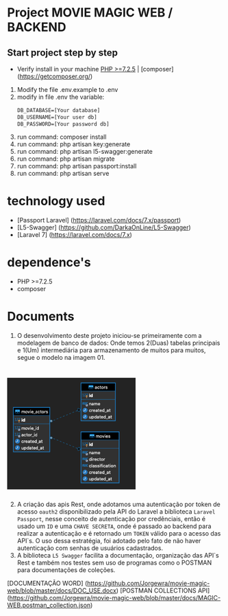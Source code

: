# Project MOVIE MAGIC WEB / BACKEND
## Start project step by step
 * Verify install in your machine
    [PHP >=7.2.5](https://www.php.net/downloads.php) | [composer] (https://getcomposer.org/)

 1. Modify the file .env.example to .env
 2. modify in file .env the variable: 
    ```
    DB_DATABASE=[Your database]
    DB_USERNAME=[Your user db]
    DB_PASSWORD=[Your password db] 
    ```   
 3. run command: composer install
 4. run command: php artisan key:generate 
 6. run command: php artisan l5-swagger:generate    
 6. run command: php artisan migrate
 7. run command: php artisan passport:install
 8. run command: php artisan serve

# technology used
 - [Passport Laravel]
   (https://laravel.com/docs/7.x/passport)
 - [L5-Swagger]
   (https://github.com/DarkaOnLine/L5-Swagger)
 - [Laravel 7] 
   (https://laravel.com/docs/7.x)
# dependence's
 - PHP >=7.2.5
 - composer 

 # Documents
1. O desenvolvimento deste projeto iniciou-se primeiramente com a modelagem de banco de dados:
Onde temos 2(Duas) tabelas principais e 1(Um) intermediária para armazenamento de muitos para muitos, segue o modelo na imagem 01.
# <img src="https://github.com/Jorgewra/movie-magic-web/blob/master/docs/mer-db.png" width="300">
2. A criação das apis Rest, onde adotamos uma autenticação por token de acesso `oauth2` disponibilizado pela API do Laravel a biblioteca `Laravel Passport`, nesse conceito de autenticação por credênciais, então é usado um `ID` e uma `CHAVE SECRETA`, onde é passado ao backend para realizar a autenticação e é retornado um `TOKEN` válido para o acesso das API`s.
O uso dessa estratégia, foi adotado pelo fato de não haver autenticação com senhas de usuários cadastrados.
3. A biblioteca  `L5 Swagger` facilita a documentação, organização das API`s Rest e também nos testes sem uso de programas como o POSTMAN para documentações de coleções.

[DOCUMENTAÇÃO WORD] (https://github.com/Jorgewra/movie-magic-web/blob/master/docs/DOC_USE.docx)
[POSTMAN COLLECTIONS API] (https://github.com/Jorgewra/movie-magic-web/blob/master/docs/MAGIC-WEB.postman_collection.json)


